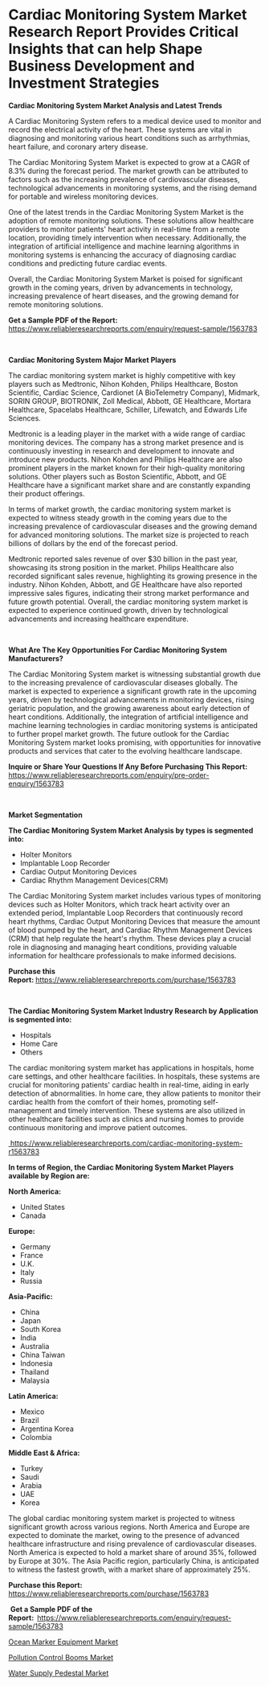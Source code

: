 <p><h1>Cardiac Monitoring System Market Research Report Provides Critical Insights that can help Shape Business Development and Investment Strategies</h1></p><p><strong>Cardiac Monitoring System Market Analysis and Latest Trends</strong></p>
<p><p>A Cardiac Monitoring System refers to a medical device used to monitor and record the electrical activity of the heart. These systems are vital in diagnosing and monitoring various heart conditions such as arrhythmias, heart failure, and coronary artery disease.</p><p>The Cardiac Monitoring System Market is expected to grow at a CAGR of 8.3% during the forecast period. The market growth can be attributed to factors such as the increasing prevalence of cardiovascular diseases, technological advancements in monitoring systems, and the rising demand for portable and wireless monitoring devices.</p><p>One of the latest trends in the Cardiac Monitoring System Market is the adoption of remote monitoring solutions. These solutions allow healthcare providers to monitor patients' heart activity in real-time from a remote location, providing timely intervention when necessary. Additionally, the integration of artificial intelligence and machine learning algorithms in monitoring systems is enhancing the accuracy of diagnosing cardiac conditions and predicting future cardiac events.</p><p>Overall, the Cardiac Monitoring System Market is poised for significant growth in the coming years, driven by advancements in technology, increasing prevalence of heart diseases, and the growing demand for remote monitoring solutions.</p></p>
<p><strong>Get a Sample PDF of the Report:&nbsp;</strong> <a href="https://www.reliableresearchreports.com/enquiry/request-sample/1563783">https://www.reliableresearchreports.com/enquiry/request-sample/1563783</a></p>
<p>&nbsp;</p>
<p><strong>Cardiac Monitoring System Major Market Players</strong></p>
<p><p>The cardiac monitoring system market is highly competitive with key players such as Medtronic, Nihon Kohden, Philips Healthcare, Boston Scientific, Cardiac Science, Cardionet (A BioTelemetry Company), Midmark, SORIN GROUP, BIOTRONIK, Zoll Medical, Abbott, GE Healthcare, Mortara Healthcare, Spacelabs Healthcare, Schiller, Lifewatch, and Edwards Life Sciences.</p><p>Medtronic is a leading player in the market with a wide range of cardiac monitoring devices. The company has a strong market presence and is continuously investing in research and development to innovate and introduce new products. Nihon Kohden and Philips Healthcare are also prominent players in the market known for their high-quality monitoring solutions. Other players such as Boston Scientific, Abbott, and GE Healthcare have a significant market share and are constantly expanding their product offerings.</p><p>In terms of market growth, the cardiac monitoring system market is expected to witness steady growth in the coming years due to the increasing prevalence of cardiovascular diseases and the growing demand for advanced monitoring solutions. The market size is projected to reach billions of dollars by the end of the forecast period.</p><p>Medtronic reported sales revenue of over $30 billion in the past year, showcasing its strong position in the market. Philips Healthcare also recorded significant sales revenue, highlighting its growing presence in the industry. Nihon Kohden, Abbott, and GE Healthcare have also reported impressive sales figures, indicating their strong market performance and future growth potential. Overall, the cardiac monitoring system market is expected to experience continued growth, driven by technological advancements and increasing healthcare expenditure.</p></p>
<p>&nbsp;</p>
<p><strong>What Are The Key Opportunities For Cardiac Monitoring System Manufacturers?</strong></p>
<p><p>The Cardiac Monitoring System market is witnessing substantial growth due to the increasing prevalence of cardiovascular diseases globally. The market is expected to experience a significant growth rate in the upcoming years, driven by technological advancements in monitoring devices, rising geriatric population, and the growing awareness about early detection of heart conditions. Additionally, the integration of artificial intelligence and machine learning technologies in cardiac monitoring systems is anticipated to further propel market growth. The future outlook for the Cardiac Monitoring System market looks promising, with opportunities for innovative products and services that cater to the evolving healthcare landscape.</p></p>
<p><strong>Inquire or Share Your Questions If Any Before Purchasing This Report:</strong> <a href="https://www.reliableresearchreports.com/enquiry/pre-order-enquiry/1563783">https://www.reliableresearchreports.com/enquiry/pre-order-enquiry/1563783</a></p>
<p>&nbsp;</p>
<p><strong>Market Segmentation</strong></p>
<p><strong>The Cardiac Monitoring System Market Analysis by types is segmented into:</strong></p>
<p><ul><li>Holter Monitors</li><li>Implantable Loop Recorder</li><li>Cardiac Output Monitoring Devices</li><li>Cardiac Rhythm Management Devices(CRM)</li></ul></p>
<p><p>The Cardiac Monitoring System market includes various types of monitoring devices such as Holter Monitors, which track heart activity over an extended period, Implantable Loop Recorders that continuously record heart rhythms, Cardiac Output Monitoring Devices that measure the amount of blood pumped by the heart, and Cardiac Rhythm Management Devices (CRM) that help regulate the heart's rhythm. These devices play a crucial role in diagnosing and managing heart conditions, providing valuable information for healthcare professionals to make informed decisions.</p></p>
<p><strong>Purchase this Report:&nbsp;</strong><a href="https://www.reliableresearchreports.com/purchase/1563783">https://www.reliableresearchreports.com/purchase/1563783</a></p>
<p>&nbsp;</p>
<p><strong>The Cardiac Monitoring System Market Industry Research by Application is segmented into:</strong></p>
<p><ul><li>Hospitals</li><li>Home Care</li><li>Others</li></ul></p>
<p><p>The cardiac monitoring system market has applications in hospitals, home care settings, and other healthcare facilities. In hospitals, these systems are crucial for monitoring patients' cardiac health in real-time, aiding in early detection of abnormalities. In home care, they allow patients to monitor their cardiac health from the comfort of their homes, promoting self-management and timely intervention. These systems are also utilized in other healthcare facilities such as clinics and nursing homes to provide continuous monitoring and improve patient outcomes.</p></p>
<p><a href="https://www.reliableresearchreports.com/cardiac-monitoring-system-r1563783">&nbsp;https://www.reliableresearchreports.com/cardiac-monitoring-system-r1563783</a></p>
<p><strong>In terms of Region, the Cardiac Monitoring System Market Players available by Region are:</strong></p>
<p>
    <p> <strong> North America: </strong>
        <ul>
            <li>United States</li>
            <li>Canada</li>
        </ul>
        </p> 
    <p> <strong> Europe: </strong>
        <ul>
            <li>Germany</li>
            <li>France</li>
            <li>U.K.</li>
            <li>Italy</li>
            <li>Russia</li>
        </ul>
        </p> 
    <p> <strong> Asia-Pacific: </strong>
        <ul>
            <li>China</li>
            <li>Japan</li>
            <li>South Korea</li>
            <li>India</li>
            <li>Australia</li>
            <li>China Taiwan</li>
            <li>Indonesia</li>
            <li>Thailand</li>
            <li>Malaysia</li>
        </ul>
        </p> 
    <p> <strong> Latin America: </strong>
        <ul>
            <li>Mexico</li>
            <li>Brazil</li>
            <li>Argentina Korea</li>
            <li>Colombia</li>
        </ul>
        </p> 
    <p> <strong> Middle East & Africa: </strong>
        <ul>
            <li>Turkey</li>
            <li>Saudi</li>
            <li>Arabia</li>
            <li>UAE</li>
            <li>Korea</li>
        </ul>
    </p>
    </p>
<p><p>The global cardiac monitoring system market is projected to witness significant growth across various regions. North America and Europe are expected to dominate the market, owing to the presence of advanced healthcare infrastructure and rising prevalence of cardiovascular diseases. North America is expected to hold a market share of around 35%, followed by Europe at 30%. The Asia Pacific region, particularly China, is anticipated to witness the fastest growth, with a market share of approximately 25%.</p></p>
<p><strong>Purchase this Report: </strong><a href="https://www.reliableresearchreports.com/purchase/1563783">https://www.reliableresearchreports.com/purchase/1563783</a></p>
<p>&nbsp;<strong>Get a Sample PDF of the Report:&nbsp;&nbsp;</strong><a href="https://www.reliableresearchreports.com/enquiry/request-sample/1563783">https://www.reliableresearchreports.com/enquiry/request-sample/1563783</a></p>
<p><strong></strong></p>
<p><p><a href="https://github.com/jhonangga41/Market-Research-Report-List-1/blob/main/ocean-marker-equipment-market.md">Ocean Marker Equipment Market</a></p><p><a href="https://github.com/setiawananhar13/Market-Research-Report-List-1/blob/main/pollution-control-booms-market.md">Pollution Control Booms Market</a></p><p><a href="https://github.com/sahltyb2/Market-Research-Report-List-1/blob/main/water-supply-pedestal-market.md">Water Supply Pedestal Market</a></p></p>